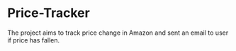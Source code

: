 # Price-Tracker
The project aims to track price change in Amazon and sent an email to user if price has fallen.
